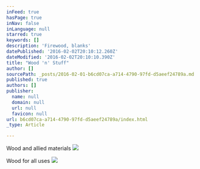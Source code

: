 ```yaml
---
inFeed: true
hasPage: true
inNav: false
inLanguage: null
starred: true
keywords: []
description: 'Firewood, blanks'
datePublished: '2016-02-02T20:10:12.260Z'
dateModified: '2016-02-02T20:10:10.390Z'
title: "Wood 'n' Stuff"
author: []
sourcePath: _posts/2016-02-01-b6cd07ca-a714-4790-97fd-d5aeef24789a.md
published: true
authors: []
publisher:
  name: null
  domain: null
  url: null
  favicon: null
url: b6cd07ca-a714-4790-97fd-d5aeef24789a/index.html
_type: Article

---
```

Wood and allied materials
![](https://the-grid-user-content.s3-us-west-2.amazonaws.com/830f64a7-aa2a-4c0b-8358-bc976cd7410b.JPG)

Wood for all uses
![](https://the-grid-user-content.s3-us-west-2.amazonaws.com/c38819ba-d1b5-4419-9b6d-2d8913863adc.JPG)